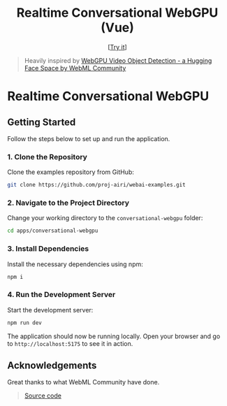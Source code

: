 <h1 align="center">Realtime Conversational WebGPU (Vue)</h1>

<p align="center">
  [<a href="https://conversational-webgpu-vue.netlify.app/">Try it</a>]
</p>

> Heavily inspired by [WebGPU Video Object Detection - a Hugging Face Space by WebML Community](https://huggingface.co/spaces/webml-community/webgpu-video-object-detection)

# Realtime Conversational WebGPU

## Getting Started

Follow the steps below to set up and run the application.

### 1. Clone the Repository

Clone the examples repository from GitHub:

```sh
git clone https://github.com/proj-airi/webai-examples.git
```

### 2. Navigate to the Project Directory

Change your working directory to the `conversational-webgpu` folder:

```sh
cd apps/conversational-webgpu
```

### 3. Install Dependencies

Install the necessary dependencies using npm:

```sh
npm i
```

### 4. Run the Development Server

Start the development server:

```sh
npm run dev
```

The application should now be running locally. Open your browser and go to `http://localhost:5175` to see it in action.

## Acknowledgements

Great thanks to what WebML Community have done.

> [Source code](https://huggingface.co/spaces/webml-community/conversational-webgpu)

